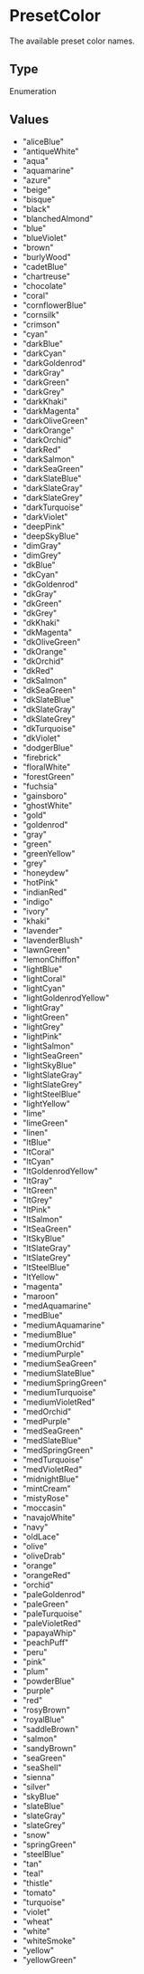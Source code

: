 # PresetColor

The available preset color names.

## Type

Enumeration

## Values

- "aliceBlue"
- "antiqueWhite"
- "aqua"
- "aquamarine"
- "azure"
- "beige"
- "bisque"
- "black"
- "blanchedAlmond"
- "blue"
- "blueViolet"
- "brown"
- "burlyWood"
- "cadetBlue"
- "chartreuse"
- "chocolate"
- "coral"
- "cornflowerBlue"
- "cornsilk"
- "crimson"
- "cyan"
- "darkBlue"
- "darkCyan"
- "darkGoldenrod"
- "darkGray"
- "darkGreen"
- "darkGrey"
- "darkKhaki"
- "darkMagenta"
- "darkOliveGreen"
- "darkOrange"
- "darkOrchid"
- "darkRed"
- "darkSalmon"
- "darkSeaGreen"
- "darkSlateBlue"
- "darkSlateGray"
- "darkSlateGrey"
- "darkTurquoise"
- "darkViolet"
- "deepPink"
- "deepSkyBlue"
- "dimGray"
- "dimGrey"
- "dkBlue"
- "dkCyan"
- "dkGoldenrod"
- "dkGray"
- "dkGreen"
- "dkGrey"
- "dkKhaki"
- "dkMagenta"
- "dkOliveGreen"
- "dkOrange"
- "dkOrchid"
- "dkRed"
- "dkSalmon"
- "dkSeaGreen"
- "dkSlateBlue"
- "dkSlateGray"
- "dkSlateGrey"
- "dkTurquoise"
- "dkViolet"
- "dodgerBlue"
- "firebrick"
- "floralWhite"
- "forestGreen"
- "fuchsia"
- "gainsboro"
- "ghostWhite"
- "gold"
- "goldenrod"
- "gray"
- "green"
- "greenYellow"
- "grey"
- "honeydew"
- "hotPink"
- "indianRed"
- "indigo"
- "ivory"
- "khaki"
- "lavender"
- "lavenderBlush"
- "lawnGreen"
- "lemonChiffon"
- "lightBlue"
- "lightCoral"
- "lightCyan"
- "lightGoldenrodYellow"
- "lightGray"
- "lightGreen"
- "lightGrey"
- "lightPink"
- "lightSalmon"
- "lightSeaGreen"
- "lightSkyBlue"
- "lightSlateGray"
- "lightSlateGrey"
- "lightSteelBlue"
- "lightYellow"
- "lime"
- "limeGreen"
- "linen"
- "ltBlue"
- "ltCoral"
- "ltCyan"
- "ltGoldenrodYellow"
- "ltGray"
- "ltGreen"
- "ltGrey"
- "ltPink"
- "ltSalmon"
- "ltSeaGreen"
- "ltSkyBlue"
- "ltSlateGray"
- "ltSlateGrey"
- "ltSteelBlue"
- "ltYellow"
- "magenta"
- "maroon"
- "medAquamarine"
- "medBlue"
- "mediumAquamarine"
- "mediumBlue"
- "mediumOrchid"
- "mediumPurple"
- "mediumSeaGreen"
- "mediumSlateBlue"
- "mediumSpringGreen"
- "mediumTurquoise"
- "mediumVioletRed"
- "medOrchid"
- "medPurple"
- "medSeaGreen"
- "medSlateBlue"
- "medSpringGreen"
- "medTurquoise"
- "medVioletRed"
- "midnightBlue"
- "mintCream"
- "mistyRose"
- "moccasin"
- "navajoWhite"
- "navy"
- "oldLace"
- "olive"
- "oliveDrab"
- "orange"
- "orangeRed"
- "orchid"
- "paleGoldenrod"
- "paleGreen"
- "paleTurquoise"
- "paleVioletRed"
- "papayaWhip"
- "peachPuff"
- "peru"
- "pink"
- "plum"
- "powderBlue"
- "purple"
- "red"
- "rosyBrown"
- "royalBlue"
- "saddleBrown"
- "salmon"
- "sandyBrown"
- "seaGreen"
- "seaShell"
- "sienna"
- "silver"
- "skyBlue"
- "slateBlue"
- "slateGray"
- "slateGrey"
- "snow"
- "springGreen"
- "steelBlue"
- "tan"
- "teal"
- "thistle"
- "tomato"
- "turquoise"
- "violet"
- "wheat"
- "white"
- "whiteSmoke"
- "yellow"
- "yellowGreen"
